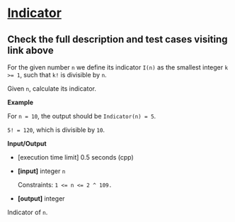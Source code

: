 # [Indicator](https://app.codesignal.com/challenge/3RquX86cNkpDGFRZA)

## Check the full description and test cases visiting link above

For the given number ```n``` we define its indicator ```I(n)``` as the smallest integer ```k >= 1```, such that ```k!``` is divisible by ```n```.

Given ```n```, calculate its indicator.

__Example__

For ```n = 10```, the output should be
```Indicator(n) = 5```.

```5! = 120```, which is divisible by ```10```.

__Input/Output__

* [execution time limit] 0.5 seconds (cpp)

* __[input]__ integer ```n```

  Constraints: ```1 <= n <= 2 ^ 109.```

 * __[output]__ integer
 
  Indicator of ```n```.

